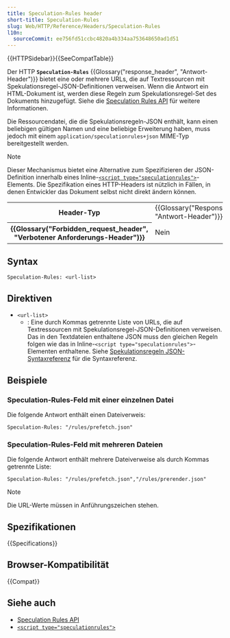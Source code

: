 ```yaml
---
title: Speculation-Rules header
short-title: Speculation-Rules
slug: Web/HTTP/Reference/Headers/Speculation-Rules
l10n:
  sourceCommit: ee756fd51ccbc4820a4b334aa753648650ad1d51
---
```


{{HTTPSidebar}}{{SeeCompatTable}}

Der HTTP **`Speculation-Rules`** {{Glossary("response_header", "Antwort-Header")}} bietet eine oder mehrere URLs, die auf Textressourcen mit Spekulationsregel-JSON-Definitionen verweisen. Wenn die Antwort ein HTML-Dokument ist, werden diese Regeln zum Spekulationsregel-Set des Dokuments hinzugefügt. Siehe die [Speculation Rules API](/de/docs/Web/API/Speculation_Rules_API) für weitere Informationen.

Die Ressourcendatei, die die Spekulationsregeln-JSON enthält, kann einen beliebigen gültigen Namen und eine beliebige Erweiterung haben, muss jedoch mit einem `application/speculationrules+json` MIME-Typ bereitgestellt werden.

> [!NOTE]
> Dieser Mechanismus bietet eine Alternative zum Spezifizieren der JSON-Definition innerhalb eines Inline-[`<script type="speculationrules">`](/de/docs/Web/HTML/Reference/Elements/script/type/speculationrules)-Elements. Die Spezifikation eines HTTP-Headers ist nützlich in Fällen, in denen Entwickler das Dokument selbst nicht direkt ändern können.

<table class="properties">
  <tbody>
    <tr>
      <th scope="row">Header-Typ</th>
      <td>{{Glossary("Response_header", "Antwort-Header")}}</td>
    </tr>
    <tr>
      <th scope="row">{{Glossary("Forbidden_request_header", "Verbotener Anforderungs-Header")}}</th>
      <td>Nein</td>
    </tr>
  </tbody>
</table>

## Syntax

```http
Speculation-Rules: <url-list>
```

## Direktiven

- `<url-list>`
  - : Eine durch Kommas getrennte Liste von URLs, die auf Textressourcen mit Spekulationsregel-JSON-Definitionen verweisen. Das in den Textdateien enthaltene JSON muss den gleichen Regeln folgen wie das in Inline-`<script type="speculationrules">`-Elementen enthaltene. Siehe [Spekulationsregeln JSON-Syntaxreferenz](/de/docs/Web/HTML/Reference/Elements/script/type/speculationrules#speculation_rules_json_representation) für die Syntaxreferenz.

## Beispiele

### Speculation-Rules-Feld mit einer einzelnen Datei

Die folgende Antwort enthält einen Dateiverweis:

```http
Speculation-Rules: "/rules/prefetch.json"
```

### Speculation-Rules-Feld mit mehreren Dateien

Die folgende Antwort enthält mehrere Dateiverweise als durch Kommas getrennte Liste:

```http
Speculation-Rules: "/rules/prefetch.json","/rules/prerender.json"
```

> [!NOTE]
> Die URL-Werte müssen in Anführungszeichen stehen.

## Spezifikationen

{{Specifications}}

## Browser-Kompatibilität

{{Compat}}

## Siehe auch

- [Speculation Rules API](/de/docs/Web/API/Speculation_Rules_API)
- [`<script type="speculationrules">`](/de/docs/Web/HTML/Reference/Elements/script/type/speculationrules)
